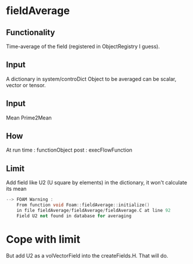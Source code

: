 # fieldAverage

## Functionality
Time-average of the field (registered in ObjectRegistry I guess).

## Input
A dictionary in system/controDict 
Object to be averaged can be scalar, vector or tensor.

## Input
Mean Prime2Mean 

## How
At run time : functionObject
post        : execFlowFunction

## Limit
Add field like U2 (U square by elements) in the dictionary, it won't calculate its mean
```cpp
--> FOAM Warning :
    From function void Foam::fieldAverage::initialize()
    in file fieldAverage/fieldAverage/fieldAverage.C at line 92
    Field U2 not found in database for averaging
```

# Cope with limit
But add U2 as a volVectorField into the createFields.H. That will do.
